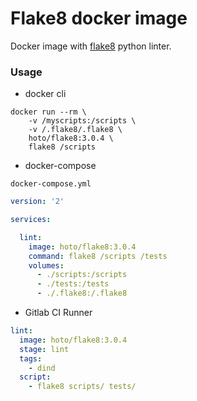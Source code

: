 # Flake8 docker image

Docker image with [flake8](http://flake8.pycqa.org/en/latest/) python linter.


### Usage

* docker cli

```
docker run --rm \
    -v /myscripts:/scripts \
    -v /.flake8/.flake8 \
    hoto/flake8:3.0.4 \
    flake8 /scripts
```

* docker-compose

`docker-compose.yml`

```yaml
version: '2'

services:

  lint:
    image: hoto/flake8:3.0.4
    command: flake8 /scripts /tests
    volumes:
      - ./scripts:/scripts
      - ./tests:/tests
      - ./.flake8:/.flake8
```
      
* Gitlab CI Runner

```yaml
lint:
  image: hoto/flake8:3.0.4
  stage: lint
  tags:
    - dind
  script:
    - flake8 scripts/ tests/
```